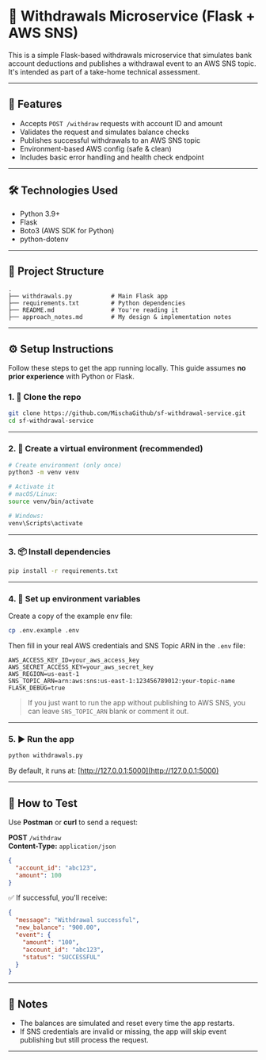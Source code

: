 # 💸 Withdrawals Microservice (Flask + AWS SNS)

This is a simple Flask-based withdrawals microservice that simulates bank account deductions and publishes a withdrawal event to an AWS SNS topic. It's intended as part of a take-home technical assessment.

---

## 🚀 Features

- Accepts `POST /withdraw` requests with account ID and amount
- Validates the request and simulates balance checks
- Publishes successful withdrawals to an AWS SNS topic
- Environment-based AWS config (safe & clean)
- Includes basic error handling and health check endpoint

---

## 🛠️ Technologies Used

- Python 3.9+
- Flask
- Boto3 (AWS SDK for Python)
- python-dotenv

---

## 📁 Project Structure

```
.
├── withdrawals.py           # Main Flask app
├── requirements.txt         # Python dependencies
├── README.md                # You're reading it
├── approach_notes.md        # My design & implementation notes
```

---

## ⚙️ Setup Instructions

Follow these steps to get the app running locally. This guide assumes **no prior experience** with Python or Flask.

### 1. 🔁 Clone the repo

```bash
git clone https://github.com/MischaGithub/sf-withdrawal-service.git
cd sf-withdrawal-service
```

---

### 2. 🐍 Create a virtual environment (recommended)

```bash
# Create environment (only once)
python3 -m venv venv

# Activate it
# macOS/Linux:
source venv/bin/activate

# Windows:
venv\Scripts\activate
```

---

### 3. 📦 Install dependencies

```bash
pip install -r requirements.txt
```

---

### 4. 🔐 Set up environment variables

Create a copy of the example env file:

```bash
cp .env.example .env
```

Then fill in your real AWS credentials and SNS Topic ARN in the `.env` file:

```
AWS_ACCESS_KEY_ID=your_aws_access_key
AWS_SECRET_ACCESS_KEY=your_aws_secret_key
AWS_REGION=us-east-1
SNS_TOPIC_ARN=arn:aws:sns:us-east-1:123456789012:your-topic-name
FLASK_DEBUG=true
```

> If you just want to run the app without publishing to AWS SNS, you can leave `SNS_TOPIC_ARN` blank or comment it out.

---

### 5. ▶️ Run the app

```bash
python withdrawals.py
```

By default, it runs at: [http://127.0.0.1:5000](http://127.0.0.1:5000)

---

## 🧪 How to Test

Use **Postman** or **curl** to send a request:

**POST** `/withdraw`  
**Content-Type:** `application/json`

```json
{
  "account_id": "abc123",
  "amount": 100
}
```

✅ If successful, you'll receive:

```json
{
  "message": "Withdrawal successful",
  "new_balance": "900.00",
  "event": {
    "amount": "100",
    "account_id": "abc123",
    "status": "SUCCESSFUL"
  }
}
```

---

## 🧘 Notes

- The balances are simulated and reset every time the app restarts.
- If SNS credentials are invalid or missing, the app will skip event publishing but still process the request.

---

